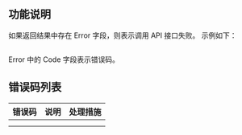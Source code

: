 ## 功能说明
如果返回结果中存在 Error 字段，则表示调用 API 接口失败。
示例如下：

```

```
Error 中的 Code 字段表示错误码。

## 错误码列表

| 错误码|说明|处理措施|
|---------|---------|---------|
|        |      |          |
|        |      |          |

